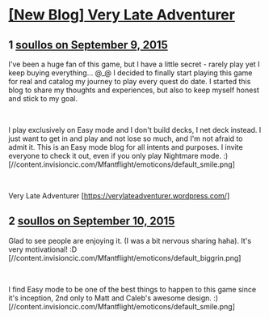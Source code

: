 # [[New Blog] Very Late Adventurer](https://community.fantasyflightgames.com/topic/187740-new-blog-very-late-adventurer/)

## 1 [soullos on September 9, 2015](https://community.fantasyflightgames.com/topic/187740-new-blog-very-late-adventurer/?do=findComment&comment=1782834)

I've been a huge fan of this game, but I have a little secret - rarely play yet I keep buying everything... @_@ I decided to finally start playing this game for real and catalog my journey to play every quest do date. I started this blog to share my thoughts and experiences, but also to keep myself honest and stick to my goal.

 

I play exclusively on Easy mode and I don't build decks, I net deck instead. I just want to get in and play and not lose so much, and I'm not afraid to admit it. This is an Easy mode blog for all intents and purposes. I invite everyone to check it out, even if you only play Nightmare mode. :) [//content.invisioncic.com/Mfantflight/emoticons/default_smile.png]

 

Very Late Adventurer [https://verylateadventurer.wordpress.com/]

## 2 [soullos on September 10, 2015](https://community.fantasyflightgames.com/topic/187740-new-blog-very-late-adventurer/?do=findComment&comment=1784827)

Glad to see people are enjoying it. (I was a bit nervous sharing haha). It's very motivational! :D [//content.invisioncic.com/Mfantflight/emoticons/default_biggrin.png]

 

I find Easy mode to be one of the best things to happen to this game since it's inception, 2nd only to Matt and Caleb's awesome design. :) [//content.invisioncic.com/Mfantflight/emoticons/default_smile.png]

